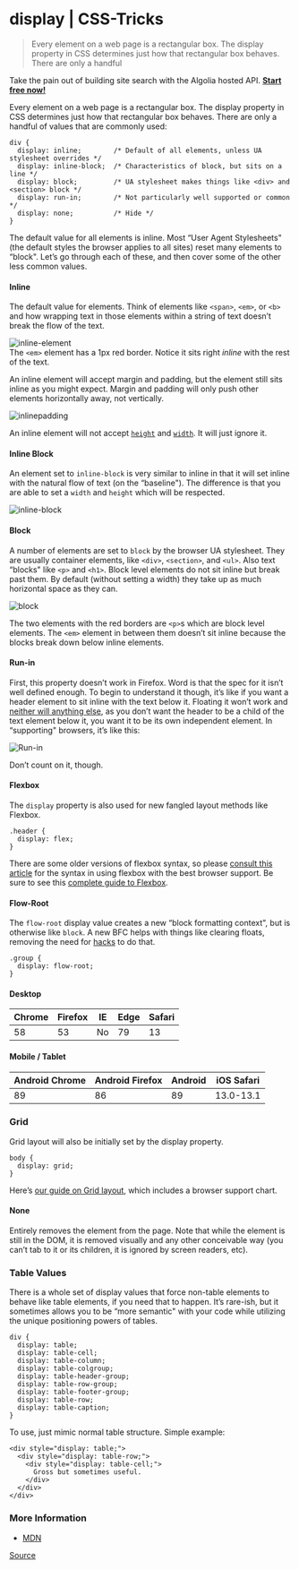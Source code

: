 # display | CSS-Tricks

> Every element on a web page is a rectangular box. The display property in CSS determines just how that rectangular box behaves. There are only a handful

Take the pain out of building site search with the Algolia hosted API. **[Start free now!](https://srv.buysellads.com/ads/long/x/T6A3N7DTTTTTTT66YJJCTTTTTTTVXPSDKTTTTTTTL4MCVYTTTTTTTR7M5VBNBBPUCMZDVIPYC73H6KZZP3ACOW44VQPE)**

Every element on a web page is a rectangular box. The display property in CSS determines just how that rectangular box behaves. There are only a handful of values that are commonly used:

    div {
      display: inline;        /* Default of all elements, unless UA stylesheet overrides */
      display: inline-block;  /* Characteristics of block, but sits on a line */
      display: block;         /* UA stylesheet makes things like <div> and <section> block */
      display: run-in;        /* Not particularly well supported or common */
      display: none;          /* Hide */
    }

The default value for all elements is inline. Most “User Agent Stylesheets" (the default styles the browser applies to all sites) reset many elements to “block". Let’s go through each of these, and then cover some of the other less common values.

#### Inline

The default value for elements. Think of elements like `<span>`, `<em>`, or `<b>` and how wrapping text in those elements within a string of text doesn’t break the flow of the text.

![](chrome-extension://css-tricks.com/wp-content/uploads/2011/09/inline-element.png "inline-element")  
The `<em>` element has a 1px red border. Notice it sits right _inline_ with the rest of the text.  

An inline element will accept margin and padding, but the element still sits inline as you might expect. Margin and padding will only push other elements horizontally away, not vertically.

![](chrome-extension://css-tricks.com/wp-content/uploads/2011/09/inlinepadding.png "inlinepadding")

An inline element will not accept [`height`](https://css-tricks.com/almanac/properties/h/height/) and [`width`](https://css-tricks.com/almanac/properties/w/width/). It will just ignore it.

#### Inline Block

An element set to `inline-block` is very similar to inline in that it will set inline with the natural flow of text (on the “baseline"). The difference is that you are able to set a `width` and `height` which will be respected.

![](chrome-extension://css-tricks.com/wp-content/uploads/2011/09/inline-block.png "inline-block")

#### Block

A number of elements are set to `block` by the browser UA stylesheet. They are usually container elements, like `<div>`, `<section>`, and `<ul>`. Also text “blocks" like `<p>` and `<h1>`. Block level elements do not sit inline but break past them. By default (without setting a width) they take up as much horizontal space as they can.

![](chrome-extension://css-tricks.com/wp-content/uploads/2011/09/block.png "block")

The two elements with the red borders are `<p>`s which are block level elements. The `<em>` element in between them doesn’t sit inline because the blocks break down below inline elements.

#### Run-in

First, this property doesn’t work in Firefox. Word is that the spec for it isn’t well defined enough. To begin to understand it though, it’s like if you want a header element to sit inline with the text below it. Floating it won’t work and [neither will anything else](https://css-tricks.com/run-in/), as you don’t want the header to be a child of the text element below it, you want it to be its own independent element. In “supporting" browsers, it’s like this:

![](chrome-extension://css-tricks.com/wp-content/uploads/2011/09/Run-in.png "Run-in")

Don’t count on it, though.

#### Flexbox

The `display` property is also used for new fangled layout methods like Flexbox.

    .header {
      display: flex;
    }

There are some older versions of flexbox syntax, so please [consult this article](https://css-tricks.com/using-flexbox/) for the syntax in using flexbox with the best browser support. Be sure to see this [complete guide to Flexbox](https://css-tricks.com/snippets/css/a-guide-to-flexbox/).

#### Flow-Root

The `flow-root` display value creates a new “block formatting context", but is otherwise like `block`. A new BFC helps with things like clearing floats, removing the need for [hacks](https://css-tricks.com/snippets/css/clear-fix/) to do that.

    .group {
      display: flow-root;
    }

#### Desktop

| Chrome | Firefox | IE | Edge | Safari |
| --- | --- | --- | --- | --- |
| 58 | 53 | No | 79 | 13 |

#### Mobile / Tablet

| Android Chrome | Android Firefox | Android | iOS Safari |
| --- | --- | --- | --- |
| 89 | 86 | 89 | 13.0-13.1 |

### Grid

Grid layout will also be initially set by the display property.

    body {
      display: grid;
    }

Here’s [our guide on Grid layout](https://css-tricks.com/snippets/css/complete-guide-grid/), which includes a browser support chart.

#### None

Entirely removes the element from the page. Note that while the element is still in the DOM, it is removed visually and any other conceivable way (you can’t tab to it or its children, it is ignored by screen readers, etc).

### Table Values

There is a whole set of display values that force non-table elements to behave like table elements, if you need that to happen. It’s rare-ish, but it sometimes allows you to be “more semantic" with your code while utilizing the unique positioning powers of tables.

    div {
      display: table;
      display: table-cell;
      display: table-column;
      display: table-colgroup;
      display: table-header-group;
      display: table-row-group;
      display: table-footer-group;
      display: table-row;
      display: table-caption;
    }

To use, just mimic normal table structure. Simple example:

    <div style="display: table;">
      <div style="display: table-row;">
        <div style="display: table-cell;">
          Gross but sometimes useful.
        </div>
      </div>
    </div>

### More Information

*   [MDN](https://developer.mozilla.org/en/CSS/display)


[Source](https://css-tricks.com/almanac/properties/d/display/)
